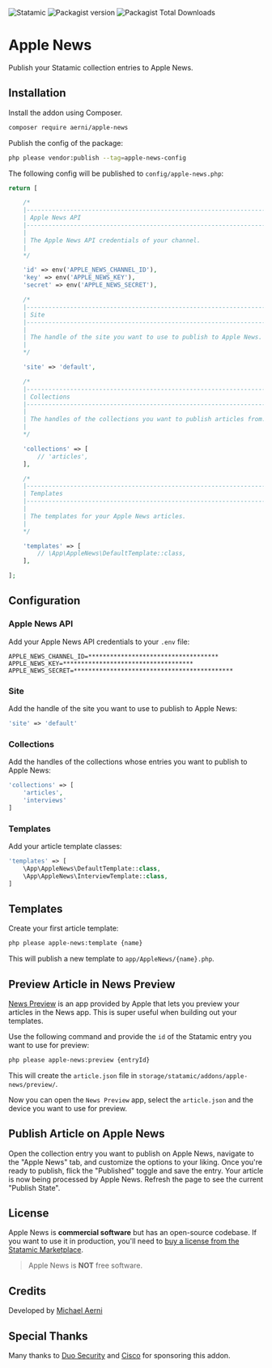 ![Statamic](https://flat.badgen.net/badge/Statamic/3.0+/FF269E) ![Packagist version](https://flat.badgen.net/packagist/v/aerni/apple-news/latest) ![Packagist Total Downloads](https://flat.badgen.net/packagist/dt/aerni/apple-news)

# Apple News
Publish your Statamic collection entries to Apple News.

## Installation
Install the addon using Composer.

```bash
composer require aerni/apple-news
```

Publish the config of the package:

```bash
php please vendor:publish --tag=apple-news-config
```

The following config will be published to `config/apple-news.php`:

```php
return [

    /*
    |--------------------------------------------------------------------------
    | Apple News API
    |--------------------------------------------------------------------------
    |
    | The Apple News API credentials of your channel.
    |
    */

    'id' => env('APPLE_NEWS_CHANNEL_ID'),
    'key' => env('APPLE_NEWS_KEY'),
    'secret' => env('APPLE_NEWS_SECRET'),

    /*
    |--------------------------------------------------------------------------
    | Site
    |--------------------------------------------------------------------------
    |
    | The handle of the site you want to use to publish to Apple News.
    |
    */

    'site' => 'default',

    /*
    |--------------------------------------------------------------------------
    | Collections
    |--------------------------------------------------------------------------
    |
    | The handles of the collections you want to publish articles from.
    |
    */

    'collections' => [
        // 'articles',
    ],

    /*
    |--------------------------------------------------------------------------
    | Templates
    |--------------------------------------------------------------------------
    |
    | The templates for your Apple News articles.
    |
    */

    'templates' => [
        // \App\AppleNews\DefaultTemplate::class,
    ],

];
```

## Configuration

### Apple News API
Add your Apple News API credentials to your `.env` file:

```env
APPLE_NEWS_CHANNEL_ID=************************************
APPLE_NEWS_KEY=************************************
APPLE_NEWS_SECRET=********************************************
```

### Site
Add the handle of the site you want to use to publish to Apple News:

```php
'site' => 'default'
```

### Collections
Add the handles of the collections whose entries you want to publish to Apple News:

```php
'collections' => [
    'articles',
    'interviews'
]
```

### Templates
Add your article template classes:

```php
'templates' => [
    \App\AppleNews\DefaultTemplate::class,
    \App\AppleNews\InterviewTemplate::class,
]
```

## Templates

Create your first article template:

```bash
php please apple-news:template {name}
```

This will publish a new template to `app/AppleNews/{name}.php`.

## Preview Article in News Preview

[News Preview](https://developer.apple.com/news-preview/) is an app provided by Apple that lets you preview your articles in the News app. This is super useful when building out your templates.

Use the following command and provide the `id` of the Statamic entry you want to use for preview:

```bash
php please apple-news:preview {entryId}
```

This will create the `article.json` file in `storage/statamic/addons/apple-news/preview/`.

Now you can open the `News Preview` app, select the `article.json` and the device you want to use for preview.

## Publish Article on Apple News
Open the collection entry you want to publish on Apple News, navigate to the "Apple News" tab, and customize the options to your liking. Once you're ready to publish, flick the "Published" toggle and save the entry. Your article is now being processed by Apple News. Refresh the page to see the current "Publish State".

## License
Apple News is **commercial software** but has an open-source codebase. If you want to use it in production, you'll need to [buy a license from the Statamic Marketplace](https://statamic.com/addons/aerni/apple-news).
>Apple News is **NOT** free software.

## Credits
Developed by [Michael Aerni](https://www.michaelaerni.ch)

## Special Thanks
Many thanks to [Duo Security](https://duo.com/) and [Cisco](https://www.cisco.com/) for sponsoring this addon.
